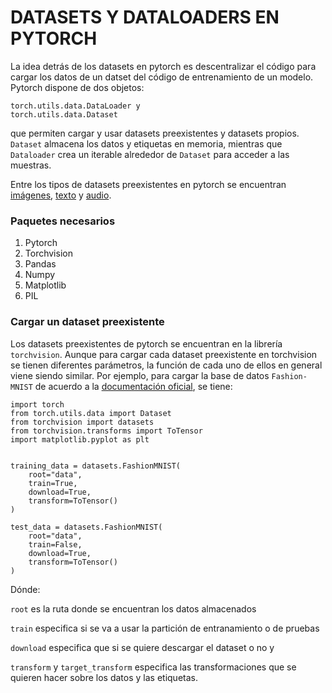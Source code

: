 # DATASETS Y DATALOADERS EN PYTORCH

La idea detrás de los datasets en pytorch es descentralizar el código para cargar los datos de un datset del código de entrenamiento de un modelo. Pytorch dispone de dos objetos:

	torch.utils.data.DataLoader y
	torch.utils.data.Dataset 

que permiten cargar y usar datasets preexistentes y datasets propios. `Dataset` almacena los datos y etiquetas en memoria, mientras que `Dataloader` crea un iterable alrededor de `Dataset` para acceder a las muestras.

Entre los tipos de datasets preexistentes en pytorch se encuentran [imágenes](https://pytorch.org/vision/stable/datasets.html), [texto](https://pytorch.org/text/stable/datasets.html) y [audio](https://pytorch.org/audio/stable/datasets.html).

### Paquetes necesarios

1. Pytorch
2. Torchvision
3. Pandas
4. Numpy
5. Matplotlib
6. PIL

### Cargar un dataset preexistente

Los datasets preexistentes de pytorch se encuentran en la librería `torchvision`. Aunque para cargar cada dataset preexistente en torchvision se tienen diferentes parámetros, la función de cada uno de ellos en general viene siendo similar. Por ejemplo, para cargar la base de datos `Fashion-MNIST` de acuerdo a la [documentación oficial](https://pytorch.org/tutorials/beginner/basics/data_tutorial.html), se tiene:

	import torch
	from torch.utils.data import Dataset
	from torchvision import datasets
	from torchvision.transforms import ToTensor
	import matplotlib.pyplot as plt


	training_data = datasets.FashionMNIST(
	    root="data",
	    train=True,
	    download=True,
	    transform=ToTensor()
	)

	test_data = datasets.FashionMNIST(
	    root="data",
	    train=False,
	    download=True,
	    transform=ToTensor()
	)

Dónde:

`root` es la ruta donde se encuentran los datos almacenados

`train` especifica si se va a usar la partición de entranamiento o de pruebas

`download` especifica que si se quiere descargar el dataset o no y

`transform` y `target_transform` especifica las transformaciones que se quieren hacer sobre los datos y las etiquetas.
